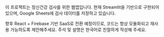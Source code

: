 이 프로젝트는 정신건강 검사를 위한 웹앱입니다.
현재 Streamlit을 기반으로 구현되어 있으며,
Google Sheets에 검사 데이터를 저장하고 있습니다.

향후 React + Firebase 기반 SaaS로 전환 예정이므로,
코드는 항상 모듈화되고 재사용 가능하도록 제안해주세요.
주석 및 설명은 한국어로 친절하게 작성해 주세요.